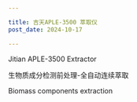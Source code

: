 ```yaml
---

title: 吉天APLE-3500 萃取仪
post_date: 2024-10-17 

---
```

 
Jitian APLE-3500 Extractor

生物质成分检测前处理-全自动连续萃取

Biomass components extraction
